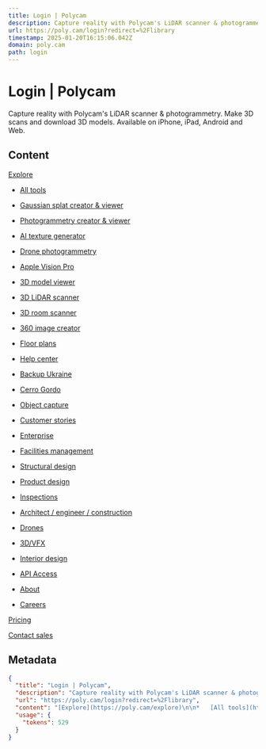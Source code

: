 ```yaml
---
title: Login | Polycam
description: Capture reality with Polycam's LiDAR scanner & photogrammetry. Make 3D scans and download 3D models. Available on iPhone, iPad, Android and Web.
url: https://poly.cam/login?redirect=%2Flibrary
timestamp: 2025-01-20T16:15:06.042Z
domain: poly.cam
path: login
---
```


# Login | Polycam


Capture reality with Polycam's LiDAR scanner & photogrammetry. Make 3D scans and download 3D models. Available on iPhone, iPad, Android and Web.


## Content

[Explore](https://poly.cam/explore)

*   [All tools](https://poly.cam/tools)
*   [Gaussian splat creator & viewer](https://poly.cam/tools/gaussian-splatting)
    
*   [Photogrammetry creator & viewer](https://poly.cam/tools/photogrammetry)
    
*   [AI texture generator](https://poly.cam/tools/material-generator)
    
*   [Drone photogrammetry](https://poly.cam/tools/drone-photogrammetry)
    
*   [Apple Vision Pro](https://poly.cam/vision-pro)
    
*   [3D model viewer](https://poly.cam/tools/3d-model-viewer)
    
*   [3D LiDAR scanner](https://poly.cam/tools/3d-lidar-scanner)
    
*   [3D room scanner](https://poly.cam/tools/3d-room-scanner)
    
*   [360 image creator](https://poly.cam/tools/360-image-viewer)
    
*   [Floor plans](https://poly.cam/features/floorplan)
    

*   [Help center](https://learn.poly.cam/)
    
*   [Backup Ukraine](https://poly.cam/ukraine)
    
*   [Cerro Gordo](https://poly.cam/cerro-gordo)
    
*   [Object capture](https://poly.cam/object-capture)
    
*   [Customer stories](https://poly.cam/customer-stories)
    

*   [Enterprise](https://poly.cam/enterprise)
    
*   [Facilities management](https://poly.cam/enterprise/facilities-management)
    
*   [Structural design](https://poly.cam/enterprise/structural-design)
    
*   [Product design](https://poly.cam/enterprise/product-design)
    
*   [Inspections](https://poly.cam/enterprise/inspection)
    
*   [Architect / engineer / construction](https://poly.cam/architecture-engineering-construction)
    
*   [Drones](https://poly.cam/drone-mapping)
    
*   [3D/VFX](https://poly.cam/vfx-3d-artists)
    
*   [Interior design](https://poly.cam/interior-design)
    
*   [API Access](https://forms.gle/kow3GkHqdmNhm9p46)
    

*   [About](https://poly.cam/about)
    
*   [Careers](https://poly.cam/careers)
    

[Pricing](https://poly.cam/pricing)

[Contact sales](https://sales.poly.cam/contact)

## Metadata

```json
{
  "title": "Login | Polycam",
  "description": "Capture reality with Polycam's LiDAR scanner & photogrammetry. Make 3D scans and download 3D models. Available on iPhone, iPad, Android and Web.",
  "url": "https://poly.cam/login?redirect=%2Flibrary",
  "content": "[Explore](https://poly.cam/explore)\n\n*   [All tools](https://poly.cam/tools)\n*   [Gaussian splat creator & viewer](https://poly.cam/tools/gaussian-splatting)\n    \n*   [Photogrammetry creator & viewer](https://poly.cam/tools/photogrammetry)\n    \n*   [AI texture generator](https://poly.cam/tools/material-generator)\n    \n*   [Drone photogrammetry](https://poly.cam/tools/drone-photogrammetry)\n    \n*   [Apple Vision Pro](https://poly.cam/vision-pro)\n    \n*   [3D model viewer](https://poly.cam/tools/3d-model-viewer)\n    \n*   [3D LiDAR scanner](https://poly.cam/tools/3d-lidar-scanner)\n    \n*   [3D room scanner](https://poly.cam/tools/3d-room-scanner)\n    \n*   [360 image creator](https://poly.cam/tools/360-image-viewer)\n    \n*   [Floor plans](https://poly.cam/features/floorplan)\n    \n\n*   [Help center](https://learn.poly.cam/)\n    \n*   [Backup Ukraine](https://poly.cam/ukraine)\n    \n*   [Cerro Gordo](https://poly.cam/cerro-gordo)\n    \n*   [Object capture](https://poly.cam/object-capture)\n    \n*   [Customer stories](https://poly.cam/customer-stories)\n    \n\n*   [Enterprise](https://poly.cam/enterprise)\n    \n*   [Facilities management](https://poly.cam/enterprise/facilities-management)\n    \n*   [Structural design](https://poly.cam/enterprise/structural-design)\n    \n*   [Product design](https://poly.cam/enterprise/product-design)\n    \n*   [Inspections](https://poly.cam/enterprise/inspection)\n    \n*   [Architect / engineer / construction](https://poly.cam/architecture-engineering-construction)\n    \n*   [Drones](https://poly.cam/drone-mapping)\n    \n*   [3D/VFX](https://poly.cam/vfx-3d-artists)\n    \n*   [Interior design](https://poly.cam/interior-design)\n    \n*   [API Access](https://forms.gle/kow3GkHqdmNhm9p46)\n    \n\n*   [About](https://poly.cam/about)\n    \n*   [Careers](https://poly.cam/careers)\n    \n\n[Pricing](https://poly.cam/pricing)\n\n[Contact sales](https://sales.poly.cam/contact)",
  "usage": {
    "tokens": 529
  }
}
```
